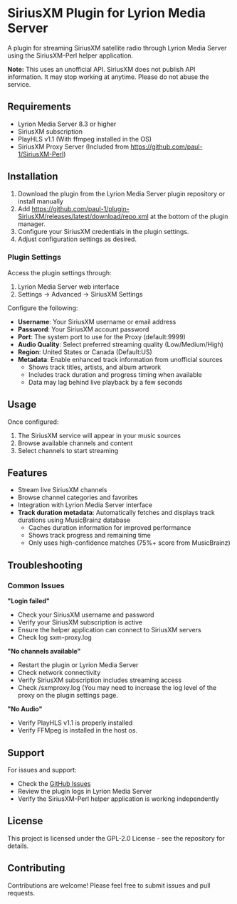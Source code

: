 # SiriusXM Plugin for Lyrion Media Server

A plugin for streaming SiriusXM satellite radio through Lyrion Media Server using the SiriusXM-Perl helper application.

**Note:** This uses an unofficial API.  SiriusXM does not publish API information.  It may stop working at anytime.  Please do not abuse the service.

## Requirements

- Lyrion Media Server 8.3 or higher
- SiriusXM subscription
- PlayHLS v1.1 (With ffmpeg installed in the OS)
- SiriusXM Proxy Server (Included from https://github.com/paul-1/SiriusXM-Perl)

## Installation

1. Download the plugin from the Lyrion Media Server plugin repository or install manually
2. Add https://github.com/paul-1/plugin-SiriusXM/releases/latest/download/repo.xml at the bottom of the plugin manager.
3. Configure your SiriusXM credentials in the plugin settings.
4. Adjust configuration settings as desired.

### Plugin Settings

Access the plugin settings through:
1. Lyrion Media Server web interface
2. Settings → Advanced → SiriusXM Settings

Configure the following:
- **Username**: Your SiriusXM username or email address
- **Password**: Your SiriusXM account password
- **Port**: The system port to use for the Proxy (default:9999)
- **Audio Quality**: Select preferred streaming quality (Low/Medium/High)
- **Region**: United States or Canada (Default:US)
- **Metadata**: Enable enhanced track information from unofficial sources
  - Shows track titles, artists, and album artwork
  - Includes track duration and progress timing when available
  - Data may lag behind live playback by a few seconds

## Usage

Once configured:
1. The SiriusXM service will appear in your music sources
2. Browse available channels and content
3. Select channels to start streaming

## Features

- Stream live SiriusXM channels
- Browse channel categories and favorites
- Integration with Lyrion Media Server interface
- **Track duration metadata**: Automatically fetches and displays track durations using MusicBrainz database
  - Caches duration information for improved performance
  - Shows track progress and remaining time
  - Only uses high-confidence matches (75%+ score from MusicBrainz)

## Troubleshooting

### Common Issues

**"Login failed"**
- Check your SiriusXM username and password
- Verify your SiriusXM subscription is active
- Ensure the helper application can connect to SiriusXM servers
- Check log <Lyrion Log Folder>sxm-proxy.log

**"No channels available"**
- Restart the plugin or Lyrion Media Server
- Check network connectivity
- Verify SiriusXM subscription includes streaming access
- Check <lyrion log directory>/sxmproxy.log (You may need to increase the log level of the proxy on the plugin settings page.

**"No Audio"**
- Verify PlayHLS v1.1 is properly installed
- Verify FFMpeg is installed in the host os.

## Support

For issues and support:
- Check the [GitHub Issues](https://github.com/paul-1/plugin-SiriusXM/issues)
- Review the plugin logs in Lyrion Media Server
- Verify the SiriusXM-Perl helper application is working independently

## License

This project is licensed under the GPL-2.0 License - see the repository for details.

## Contributing

Contributions are welcome! Please feel free to submit issues and pull requests.
